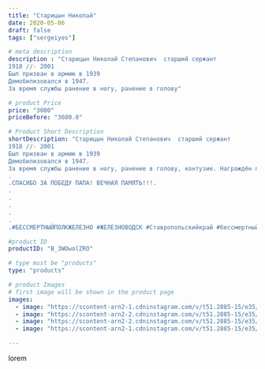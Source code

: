 ```yaml
---
title: "Старицын Николай"
date: 2020-05-06
draft: false
tags: ["sergeiyes"]

# meta description
description : "Старицын Николай Степанович  старший сержант
1918 //- 2001 
Был призван в армию в 1939
Демобилизовался в 1947. 
За время службы ранение в ногу, ранение в голову"

# product Price
price: "3000"
priceBefore: "3600.0"

# Product Short Description
shortDescription: "Старицын Николай Степанович  старший сержант
1918 //- 2001 
Был призван в армию в 1939
Демобилизовался в 1947. 
За время службы ранение в ногу, ранение в голову, контузие. Награждён правительственными наградами . За отвагу, за взятие Кёнигсберга, за оборону Сталинграда, за победу над Германией за взятие Берлина и другими.
.
.СПАСИБО ЗА ПОБЕДУ ПАПА! ВЕЧНАЯ ПАМЯТЬ!!!.
.
.
.
.
.
.#БЕССМЕРТНЫЙПОЛКЖЕЛЕЗНО #ЖЕЛЕЗНОВОДСК #Ставропольскийкрай #бессмертныйполкжелезноводск"

#product ID
productID: "B_3WOwolZRO"

# type must be "products"
type: "products"

# product Images
# first image will be shown in the product page
images:
  - image: "https://scontent-arn2-1.cdninstagram.com/v/t51.2885-15/e35/95712301_2515307662132108_2121560695831917004_n.jpg?se=7&tp=1&_nc_ht=scontent-arn2-1.cdninstagram.com&_nc_cat=104&_nc_ohc=cN20JK0tAk0AX8ITZXH&oh=45c1efe1b4db70c3da37b7bd33cb28c4&oe=606C3C39&ig_cache_key=MjMwMzQwNzUwMzU1ODcxMTcxNg%3D%3D.2"
  - image: "https://scontent-arn2-2.cdninstagram.com/v/t51.2885-15/e35/95768289_681109265987796_3276840200050823828_n.jpg?se=8&tp=1&_nc_ht=scontent-arn2-2.cdninstagram.com&_nc_cat=100&_nc_ohc=NOk2CVBj3p4AX-XkraV&oh=9ed30c35d9ad65e8916e47b18e7bfb9c&oe=606D2359&ig_cache_key=MjMwMzQwNzUwMzU0MTg3ODg0NA%3D%3D.2"
  - image: "https://scontent-arn2-2.cdninstagram.com/v/t51.2885-15/e35/96454196_940863903022661_8437987136271430796_n.jpg?tp=1&_nc_ht=scontent-arn2-2.cdninstagram.com&_nc_cat=105&_nc_ohc=zuMKx45irkgAX82FMX9&oh=184a9a3befa5ef28b412ce307d5dad71&oe=606D59F2&ig_cache_key=MjMwMzQwNzUwMzU1MDIwODk5Mw%3D%3D.2"
  - image: "https://scontent-arn2-1.cdninstagram.com/v/t51.2885-15/e35/95662961_2727656264165790_4538153601791771449_n.jpg?se=8&tp=1&_nc_ht=scontent-arn2-1.cdninstagram.com&_nc_cat=106&_nc_ohc=BsFbPCLptGQAX_8LNog&oh=010501b0830e8614a7b8f16a3d1c1f78&oe=606C506B&ig_cache_key=MjMwMzQwNzUwMzU2NzA1OTg1MQ%3D%3D.2"

---
```

lorem

